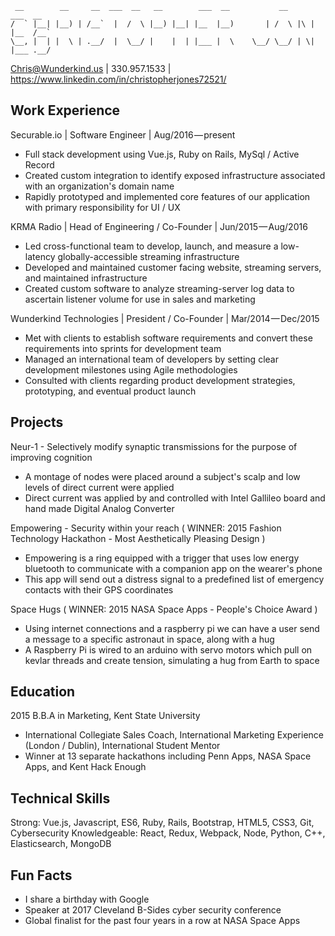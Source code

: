 ```
 __        __     __  ___  __   __        ___  __           __        ___  __  
/  ` |__| |__) | /__`  |  /  \ |__) |__| |__  |__)       | /  \ |\ | |__  /__` 
\__, |  | |  \ | .__/  |  \__/ |    |  | |___ |  \    \__/ \__/ | \| |___ .__/ 

```
                                                                               
Chris@Wunderkind.us | 330.957.1533 | https://www.linkedin.com/in/christopherjones72521/

Work Experience
---------------
Securable.io | Software Engineer | Aug/2016 — present
- Full stack development using Vue.js, Ruby on Rails, MySql / Active Record
- Created custom integration to identify exposed infrastructure associated with an organization's domain name
- Rapidly prototyped and implemented core features of our application with primary responsibility for UI / UX

KRMA Radio | Head of Engineering / Co-Founder | Jun/2015 — Aug/2016
- Led cross-functional team to develop, launch, and measure a low-latency globally-accessible streaming infrastructure 
- Developed and maintained customer facing website, streaming servers, and maintained infrastructure
- Created custom software to analyze streaming-server log data to ascertain listener volume for use in sales and marketing

Wunderkind Technologies | President / Co-Founder | Mar/2014 — Dec/2015 
- Met with clients to establish software requirements and convert these requirements into sprints for development team
- Managed an international team of developers by setting clear development milestones using Agile methodologies
- Consulted with clients regarding product development strategies, prototyping, and eventual product launch


Projects
--------
Neur-1 - Selectively modify synaptic transmissions for the purpose of improving cognition
- A montage of nodes were placed around a subject's scalp and low levels of direct current were applied
- Direct current was applied by and controlled with Intel Gallileo board and hand made Digital Analog Converter

Empowering - Security within your reach ( WINNER: 2015 Fashion Technology Hackathon - Most Aesthetically Pleasing Design )
- Empowering is a ring equipped with a trigger that uses low energy bluetooth to communicate with a companion app on the wearer's phone
- This app will send out a distress signal to a predefined list of emergency contacts with their GPS coordinates

Space Hugs ( WINNER: 2015 NASA Space Apps - People's Choice Award )
- Using internet connections and a raspberry pi we can have a user send a message to a specific astronaut in space, along with a hug
- A Raspberry Pi is wired to an arduino with servo motors which pull on kevlar threads and create tension, simulating a hug from Earth to space


Education
---------
2015 B.B.A in Marketing, Kent State University
- International Collegiate Sales Coach, International Marketing Experience (London / Dublin), International Student Mentor
- Winner at 13 separate hackathons including Penn Apps, NASA Space Apps, and Kent Hack Enough


Technical Skills
----------------
Strong: Vue.js, Javascript, ES6, Ruby, Rails, Bootstrap, HTML5, CSS3, Git, Cybersecurity
Knowledgeable: React, Redux, Webpack, Node, Python, C++, Elasticsearch, MongoDB


Fun Facts
--------------------
- I share a birthday with Google
- Speaker at 2017 Cleveland B-Sides cyber security conference
- Global finalist for the past four years in a row at NASA Space Apps

